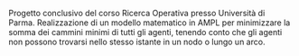 Progetto conclusivo del corso Ricerca Operativa presso Università di Parma.
Realizzazione di un modello matematico in AMPL per minimizzare la somma dei cammini minimi di tutti gli agenti, tenendo conto che gli agenti non possono trovarsi nello stesso istante in un nodo o lungo un arco.
